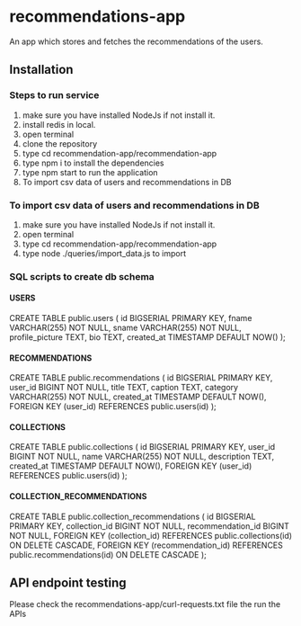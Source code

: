 # recommendations-app
An app which stores and fetches the recommendations of the users.

## Installation

### Steps to run service

1. make sure you have installed NodeJs if not install it.
2. install redis in local.
3. open terminal
4. clone the repository
5. type cd recommendation-app/recommendation-app
6. type npm i to install the dependencies
7. type npm start to run the application
8. To import csv data of users and recommendations in DB


### To import csv data of users and recommendations in DB

1. make sure you have installed NodeJs if not install it.
2. open terminal
3. type cd recommendation-app/recommendation-app
4. type node ./queries/import_data.js to import


### SQL scripts to create db schema

#### USERS

CREATE TABLE public.users ( id BIGSERIAL PRIMARY KEY, fname VARCHAR(255) NOT NULL, sname VARCHAR(255) NOT NULL, profile_picture TEXT, bio TEXT, created_at TIMESTAMP DEFAULT NOW() );

#### RECOMMENDATIONS

CREATE TABLE public.recommendations ( id BIGSERIAL PRIMARY KEY, user_id BIGINT NOT NULL, title TEXT, caption TEXT, category VARCHAR(255) NOT NULL, created_at TIMESTAMP DEFAULT NOW(), FOREIGN KEY (user_id) REFERENCES public.users(id) );

#### COLLECTIONS

CREATE TABLE public.collections ( id BIGSERIAL PRIMARY KEY, user_id BIGINT NOT NULL, name VARCHAR(255) NOT NULL, description TEXT, created_at TIMESTAMP DEFAULT NOW(), FOREIGN KEY (user_id) REFERENCES public.users(id) );

#### COLLECTION_RECOMMENDATIONS

CREATE TABLE public.collection_recommendations ( id BIGSERIAL PRIMARY KEY, collection_id BIGINT NOT NULL, recommendation_id BIGINT NOT NULL, FOREIGN KEY (collection_id) REFERENCES public.collections(id) ON DELETE CASCADE, FOREIGN KEY (recommendation_id) REFERENCES public.recommendations(id) ON DELETE CASCADE );


## API endpoint testing

Please check the 
recommendations-app/curl-requests.txt
file the run the APIs
    
